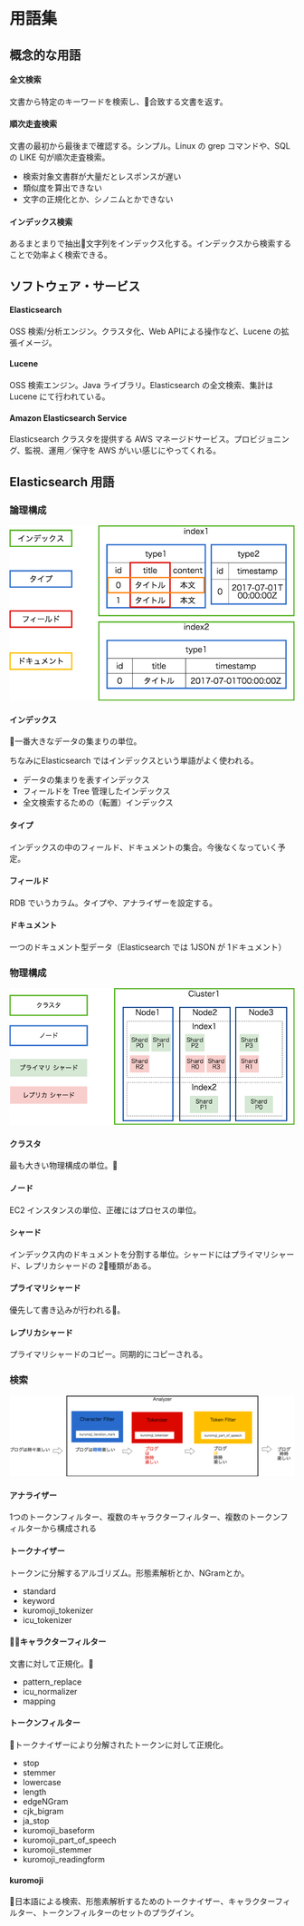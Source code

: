 # 用語集
## 概念的な用語
#### 全文検索
文書から特定のキーワードを検索し、合致する文書を返す。

#### 順次走査検索
文書の最初から最後まで確認する。シンプル。Linux の grep コマンドや、SQL の LIKE 句が順次走査検索。

- 検索対象文書群が大量だとレスポンスが遅い
- 類似度を算出できない
- 文字の正規化とか、シノニムとかできない

#### インデックス検索
あるまとまりで抽出文字列をインデックス化する。インデックスから検索することで効率よく検索できる。

## ソフトウェア・サービス
#### Elasticsearch
OSS 検索/分析エンジン。クラスタ化、Web APIによる操作など、Lucene の拡張イメージ。

#### Lucene
OSS 検索エンジン。Java ライブラリ。Elasticsearch の全文検索、集計は Lucene にて行われている。

#### Amazon Elasticsearch Service
Elasticsearch クラスタを提供する AWS マネージドサービス。プロビジョニング、監視、運用／保守を AWS がいい感じにやってくれる。

## Elasticsearch 用語
### 論理構成
![](/img/logical.png)

#### インデックス
一番大きなデータの集まりの単位。

ちなみにElasticsearch ではインデックスという単語がよく使われる。

- データの集まりを表すインデックス
- フィールドを Tree 管理したインデックス
- 全文検索するための（転置）インデックス

#### タイプ
インデックスの中のフィールド、ドキュメントの集合。今後なくなっていく予定。

#### フィールド
RDB でいうカラム。タイプや、アナライザーを設定する。

#### ドキュメント
一つのドキュメント型データ（Elasticsearch では 1JSON が 1ドキュメント）

### 物理構成
![](/img/physical.png)

#### クラスタ
最も大きい物理構成の単位。

#### ノード
EC2 インスタンスの単位、正確にはプロセスの単位。

#### シャード
インデックス内のドキュメントを分割する単位。シャードにはプライマリシャード、レプリカシャードの 2種類がある。

#### プライマリシャード
優先して書き込みが行われる。

#### レプリカシャード
プライマリシャードのコピー。同期的にコピーされる。

### 検索
![](/img/analyzer.png)

#### アナライザー
1つのトークンフィルター、複数のキャラクターフィルター、複数のトークンフィルターから構成される

#### トークナイザー
トークンに分解するアルゴリズム。形態素解析とか、NGramとか。

- standard
- keyword
- kuromoji_tokenizer
- icu_tokenizer

#### キャラクターフィルター
文書に対して正規化。

- pattern_replace
- icu_normalizer
- mapping

#### トークンフィルター
トークナイザーにより分解されたトークンに対して正規化。

- stop
- stemmer
- lowercase
- length
- edgeNGram
- cjk_bigram
- ja_stop
- kuromoji_baseform
- kuromoji_part_of_speech
- kuromoji_stemmer
- kuromoji_readingform

#### kuromoji
日本語による検索、形態素解析するためのトークナイザー、キャラクターフィルター、トークンフィルターのセットのプラグイン。


